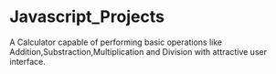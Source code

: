 # Javascript_Projects

A  Calculator capable of performing basic operations like Addition,Substraction,Multiplication and Division with attractive user interface.
